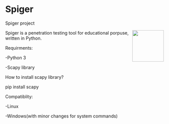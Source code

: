 # Spiger
Spiger project

<img src="http://2.bp.blogspot.com/-buCR-sNK0ms/WhrYwaqcTAI/AAAAAAAAAKA/lYJ8S2Hp4yQkQT4fzp5iq22wgqzpv-0RACK4BGAYYCw/w800/spiger_logo_light.png" width="100px" align="right"></img>

Spiger is a penetration testing tool for educational porpuse, written in Python.

Requirments:

-Python 3

-Scapy library

How to install scapy library?
 
pip install scapy

Compatiblity:

-Linux

-Windows(with minor changes for system commands)
